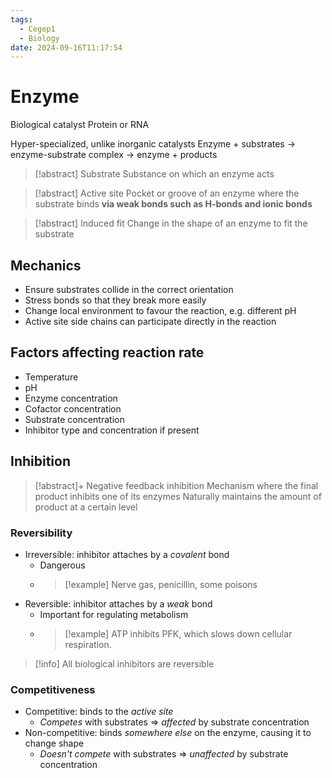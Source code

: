 ```yaml
---
tags:
  - Cegep1
  - Biology
date: 2024-09-16T11:17:54
---
```


# Enzyme

Biological catalyst
Protein or RNA

Hyper-specialized, unlike inorganic catalysts
Enzyme + substrates -> enzyme-substrate complex -> enzyme + products

> [!abstract] Substrate
> Substance on which an enzyme acts

> [!abstract] Active site
> Pocket or groove of an enzyme where the substrate binds **via weak bonds such as H-bonds and ionic bonds**

> [!abstract] Induced fit
> Change in the shape of an enzyme to fit the substrate

## Mechanics

- Ensure substrates collide in the correct orientation
- Stress bonds so that they break more easily
- Change local environment to favour the reaction, e.g. different pH
- Active site side chains can participate directly in the reaction

## Factors affecting reaction rate

- Temperature
- pH
- Enzyme concentration
- Cofactor concentration
- Substrate concentration
- Inhibitor type and concentration if present

## Inhibition

> [!abstract]+ Negative feedback inhibition
> Mechanism where the final product inhibits one of its enzymes
> Naturally maintains the amount of product at a certain level

### Reversibility

- Irreversible: inhibitor attaches by a *covalent* bond
	- Dangerous
	- > [!example] Nerve gas, penicillin, some poisons
- Reversible: inhibitor attaches by a *weak* bond
	- Important for regulating metabolism
	- > [!example] ATP inhibits PFK, which slows down cellular respiration.

> [!info] All biological inhibitors are reversible

### Competitiveness

- Competitive: binds to the *active site*
	- *Competes* with substrates => *affected* by substrate concentration
- Non-competitive: binds *somewhere else* on the enzyme, causing it to change shape
	- *Doesn't compete* with substrates => *unaffected* by substrate concentration